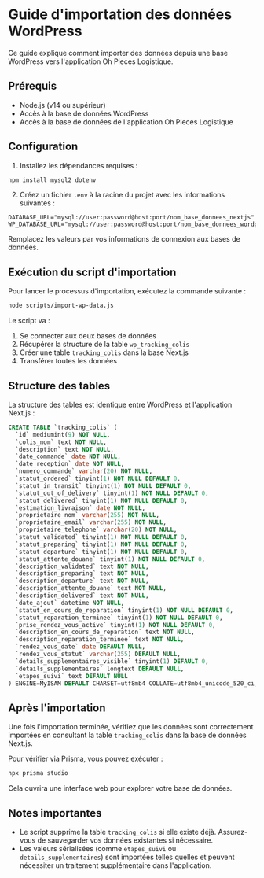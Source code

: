 # Guide d'importation des données WordPress

Ce guide explique comment importer des données depuis une base WordPress vers l'application Oh Pieces Logistique.

## Prérequis

- Node.js (v14 ou supérieur)
- Accès à la base de données WordPress
- Accès à la base de données de l'application Oh Pieces Logistique

## Configuration

1. Installez les dépendances requises :

```bash
npm install mysql2 dotenv
```

2. Créez un fichier `.env` à la racine du projet avec les informations suivantes :

```
DATABASE_URL="mysql://user:password@host:port/nom_base_donnees_nextjs"
WP_DATABASE_URL="mysql://user:password@host:port/nom_base_donnees_wordpress"
```

Remplacez les valeurs par vos informations de connexion aux bases de données.

## Exécution du script d'importation

Pour lancer le processus d'importation, exécutez la commande suivante :

```bash
node scripts/import-wp-data.js
```

Le script va :
1. Se connecter aux deux bases de données
2. Récupérer la structure de la table `wp_tracking_colis`
3. Créer une table `tracking_colis` dans la base Next.js
4. Transférer toutes les données

## Structure des tables

La structure des tables est identique entre WordPress et l'application Next.js :

```sql
CREATE TABLE `tracking_colis` (
  `id` mediumint(9) NOT NULL,
  `colis_nom` text NOT NULL,
  `description` text NOT NULL,
  `date_commande` date NOT NULL,
  `date_reception` date NOT NULL,
  `numero_commande` varchar(20) NOT NULL,
  `statut_ordered` tinyint(1) NOT NULL DEFAULT 0,
  `statut_in_transit` tinyint(1) NOT NULL DEFAULT 0,
  `statut_out_of_delivery` tinyint(1) NOT NULL DEFAULT 0,
  `statut_delivered` tinyint(1) NOT NULL DEFAULT 0,
  `estimation_livraison` date NOT NULL,
  `proprietaire_nom` varchar(255) NOT NULL,
  `proprietaire_email` varchar(255) NOT NULL,
  `proprietaire_telephone` varchar(20) NOT NULL,
  `statut_validated` tinyint(1) NOT NULL DEFAULT 0,
  `statut_preparing` tinyint(1) NOT NULL DEFAULT 0,
  `statut_departure` tinyint(1) NOT NULL DEFAULT 0,
  `statut_attente_douane` tinyint(1) NOT NULL DEFAULT 0,
  `description_validated` text NOT NULL,
  `description_preparing` text NOT NULL,
  `description_departure` text NOT NULL,
  `description_attente_douane` text NOT NULL,
  `description_delivered` text NOT NULL,
  `date_ajout` datetime NOT NULL,
  `statut_en_cours_de_reparation` tinyint(1) NOT NULL DEFAULT 0,
  `statut_reparation_terminee` tinyint(1) NOT NULL DEFAULT 0,
  `prise_rendez_vous_active` tinyint(1) NOT NULL DEFAULT 0,
  `description_en_cours_de_reparation` text NOT NULL,
  `description_reparation_terminee` text NOT NULL,
  `rendez_vous_date` date DEFAULT NULL,
  `rendez_vous_statut` varchar(255) DEFAULT NULL,
  `details_supplementaires_visible` tinyint(1) DEFAULT 0,
  `details_supplementaires` longtext DEFAULT NULL,
  `etapes_suivi` text DEFAULT NULL
) ENGINE=MyISAM DEFAULT CHARSET=utf8mb4 COLLATE=utf8mb4_unicode_520_ci;
```

## Après l'importation

Une fois l'importation terminée, vérifiez que les données sont correctement importées en consultant la table `tracking_colis` dans la base de données Next.js.

Pour vérifier via Prisma, vous pouvez exécuter :

```bash
npx prisma studio
```

Cela ouvrira une interface web pour explorer votre base de données.

## Notes importantes

- Le script supprime la table `tracking_colis` si elle existe déjà. Assurez-vous de sauvegarder vos données existantes si nécessaire.
- Les valeurs sérialisées (comme `etapes_suivi` ou `details_supplementaires`) sont importées telles quelles et peuvent nécessiter un traitement supplémentaire dans l'application. 